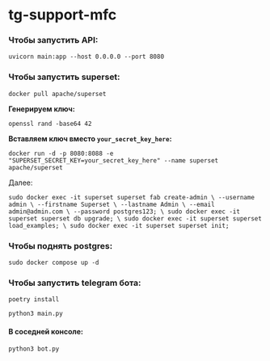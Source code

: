 # tg-support-mfc

### Чтобы запустить API:
`uvicorn main:app --host 0.0.0.0 --port 8080`

### Чтобы запустить superset:

`docker pull apache/superset`

**Генерируем ключ:**

`openssl rand -base64 42`

**Вставляем ключ вместо `your_secret_key_here`:**

`docker run -d -p 8080:8088 -e "SUPERSET_SECRET_KEY=your_secret_key_here" --name superset apache/superset`

Далее:

`sudo docker exec -it superset superset fab create-admin \
               --username admin \
               --firstname Superset \
               --lastname Admin \
               --email admin@admin.com \
               --password postgres123; \
sudo docker exec -it superset superset db upgrade; \
sudo docker exec -it superset superset load_examples; \
sudo docker exec -it superset superset init;`


### Чтобы поднять postgres:

`sudo docker compose up -d`

### Чтобы запустить telegram бота:

`poetry install`

`python3 main.py`

#### В соседней консоле:

`python3 bot.py`
